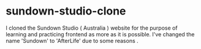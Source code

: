 # sundown-studio-clone
I cloned the Sundown Studio ( Australia ) website for the purpose of learning and practicing frontend as more as it is possible. I've changed the name 'Sundown' to 'AfterLife' due to some reasons . 
